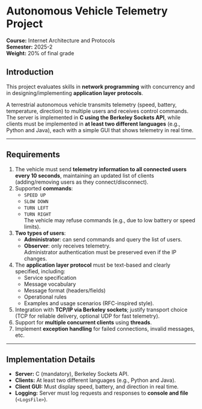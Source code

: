 # Autonomous Vehicle Telemetry Project

**Course:** Internet Architecture and Protocols  
**Semester:** 2025-2  
**Weight:** 20% of final grade  

## Introduction
This project evaluates skills in **network programming** with concurrency and in designing/implementing **application layer protocols**.  

A terrestrial autonomous vehicle transmits telemetry (speed, battery, temperature, direction) to multiple users and receives control commands.  
The server is implemented in **C using the Berkeley Sockets API**, while clients must be implemented in **at least two different languages** (e.g., Python and Java), each with a simple GUI that shows telemetry in real time.

---

## Requirements
1. The vehicle must send **telemetry information to all connected users every 10 seconds**, maintaining an updated list of clients (adding/removing users as they connect/disconnect).  
2. Supported **commands**:  
   - `SPEED UP`  
   - `SLOW DOWN`  
   - `TURN LEFT`  
   - `TURN RIGHT`  
   The vehicle may refuse commands (e.g., due to low battery or speed limits).  
3. **Two types of users**:  
   - **Administrator**: can send commands and query the list of users.  
   - **Observer**: only receives telemetry.  
   Administrator authentication must be preserved even if the IP changes.  
4. The **application layer protocol** must be text-based and clearly specified, including:  
   - Service specification  
   - Message vocabulary  
   - Message format (headers/fields)  
   - Operational rules  
   - Examples and usage scenarios (RFC-inspired style).  
5. Integration with **TCP/IP via Berkeley sockets**; justify transport choice (TCP for reliable delivery, optional UDP for fast telemetry).  
6. Support for **multiple concurrent clients** using **threads**.  
7. Implement **exception handling** for failed connections, invalid messages, etc.

---

## Implementation Details
- **Server:** C (mandatory), Berkeley Sockets API.  
- **Clients:** At least two different languages (e.g., Python and Java).  
- **Client GUI:** Must display speed, battery, and direction in real time.  
- **Logging:** Server must log requests and responses to **console and file** (`<LogsFile>`).